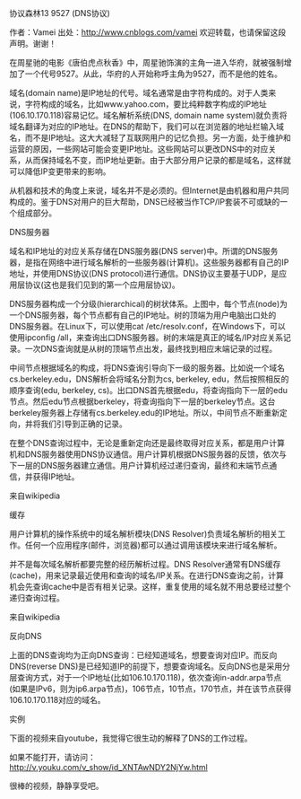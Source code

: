 协议森林13 9527 (DNS协议)

作者：Vamei 出处：http://www.cnblogs.com/vamei 欢迎转载，也请保留这段声明。谢谢！ 

 

在周星驰的电影《唐伯虎点秋香》中，周星驰饰演的主角一进入华府，就被强制增加了一个代号9527。从此，华府的人开始称呼主角为9527，而不是他的姓名。



域名(domain
name)是IP地址的代号。域名通常是由字符构成的。对于人类来说，字符构成的域名，比如www.yahoo.com，要比纯粹数字构成的IP地址(106.10.170.118)容易记忆。域名解析系统(DNS,
domain name
system)就负责将域名翻译为对应的IP地址。在DNS的帮助下，我们可以在浏览器的地址栏输入域名，而不是IP地址。这大大减轻了互联网用户的记忆负担。另一方面，处于维护和运营的原因，一些网站可能会变更IP地址。这些网站可以更改DNS中的对应关系，从而保持域名不变，而IP地址更新。由于大部分用户记录的都是域名，这样就可以降低IP变更带来的影响。

从机器和技术的角度上来说，域名并不是必须的。但Internet是由机器和用户共同构成的。鉴于DNS对用户的巨大帮助，DNS已经被当作TCP/IP套装不可或缺的一个组成部分。

 

DNS服务器

域名和IP地址的对应关系存储在DNS服务器(DNS
server)中。所谓的DNS服务器，是指在网络中进行域名解析的一些服务器(计算机)。这些服务器都有自己的IP地址，并使用DNS协议(DNS
protocol)进行通信。DNS协议主要基于UDP，是应用层协议(这也是我们见到的第一个应用层协议)。

 



DNS服务器构成一个分级(hierarchical)的树状体系。上图中，每个节点(node)为一个DNS服务器，每个节点都有自己的IP地址。树的顶端为用户电脑出口处的DNS服务器。在Linux下，可以使用cat
/etc/resolv.conf，在Windows下，可以使用ipconfig
/all，来查询出口DNS服务器。树的末端是真正的域名/IP对应关系记录。一次DNS查询就是从树的顶端节点出发，最终找到相应末端记录的过程。

中间节点根据域名的构成，将DNS查询引导向下一级的服务器。比如说一个域名cs.berkeley.edu，DNS解析会将域名分割为cs, berkeley,
edu，然后按照相反的顺序查询(edu, berkeley,
cs)。出口DNS首先根据edu，将查询指向下一层的edu节点。然后edu节点根据berkeley，将查询指向下一层的berkeley节点。这台berkeley服务器上存储有cs.berkeley.edu的IP地址。所以，中间节点不断重新定向，并将我们引导到正确的记录。

 

在整个DNS查询过程中，无论是重新定向还是最终取得对应关系，都是用户计算机和DNS服务器使用DNS协议通信。用户计算机根据DNS服务器的反馈，依次与下一层的DNS服务器建立通信。用户计算机经过递归查询，最终和末端节点通信，并获得IP地址。



来自wikipedia

 

缓存

用户计算机的操作系统中的域名解析模块(DNS
Resolver)负责域名解析的相关工作。任何一个应用程序(邮件，浏览器)都可以通过调用该模块来进行域名解析。

并不是每次域名解析都要完整的经历解析过程。DNS
Resolver通常有DNS缓存(cache)，用来记录最近使用和查询的域名/IP关系。在进行DNS查询之前，计算机会先查询cache中是否有相关记录。这样，重复使用的域名就不用总要经过整个递归查询过程。



来自wikipedia

反向DNS

上面的DNS查询均为正向DNS查询：已经知道域名，想要查询对应IP。而反向DNS(reverse
DNS)是已经知道IP的前提下，想要查询域名。反向DNS也是采用分层查询方式，对于一个IP地址(比如106.10.170.118)，依次查询in-addr.arpa节点(如果是IPv6，则为ip6.arpa节点)，106节点，10节点，170节点，并在该节点获得106.10.170.118对应的域名。

 

实例

下面的视频来自youtube，我觉得它很生动的解释了DNS的工作过程。



 如果不能打开，请访问： http://v.youku.com/v_show/id_XNTAwNDY2NjYw.html

 

很棒的视频，静静享受吧。
